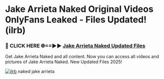 # Jake Arrieta Naked Original Videos 0nlyFans Leaked - Files Updated! (ilrb)

<h3>🔴 CLICK HERE 🌐==►► <a href="https://tinyurl.com/yckcrads" rel="nofollow">Jake Arrieta Naked Updated Files</a></h3>

Get Jake Arrieta Naked and all content. Now you can access all videos and pictures of Jake Arrieta Naked. New Updated Files 2025!

[![ilrb](https://i.imgur.com/hpKpOFt.gif)](https://tinyurl.com/yckcrads)
naked jake arrieta